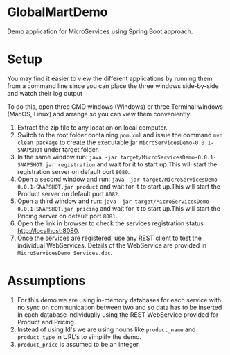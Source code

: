 # GlobalMartDemo

Demo application for MicroServices using Spring Boot approach.


# Setup

You may find it easier to view the different applications by running them from a command line since you can place the three windows side-by-side and watch their log output

To do this, open three CMD windows (Windows) or three Terminal windows (MacOS, Linux) and arrange so you can view them conveniently.

 1. Extract the zip file to any location on local computer.
 2. Switch to the root folder containing `pom.xml` and issue the command `mvn clean package` to create the executable jar `MicroServicesDemo-0.0.1-SNAPSHOT` 	under target folder.
 3. In the same window run: `java -jar target/MicroServicesDemo-0.0.1-SNAPSHOT.jar registration` and wait for it to start up.This will start the registration 	server on default port `8080`. 
 4. Open a second window and run: `java -jar target/MicroServicesDemo-0.0.1-SNAPSHOT.jar product` and wait for
 	it to start up.This will start the Product server on default port `8082`.
 5. Open a third window and run: `java -jar target/MicroServicesDemo-0.0.1-SNAPSHOT.jar pricing` and wait for
 	it to start up.This will start the Pricing server on default port `8081`.
 6. Open the link in browser to check the services registration status [http://localhost:8080](http://localhost:8080).
 7. Once the services are registered, use any REST client to test the individual WebServices. Details of the WebService are provided in `MicroServicesDemo Services.doc`.
 
 
# Assumptions 

1. For this demo we are using in-memory databases for each service with no sync on communication between two and so data has to be inserted in each database individually using the REST WebService provided for Product and Pricing. 
2. Instead of using Id's we are using nouns like `product_name` and `product_type` in URL's to simplify the demo.
3. `product_price` is assumed to be an integer. 